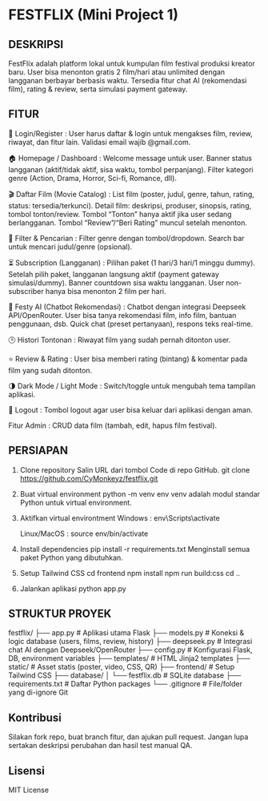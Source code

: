 # FESTFLIX (Mini Project 1)

## DESKRIPSI
FestFlix adalah platform lokal untuk kumpulan film festival produksi kreator baru. User bisa menonton gratis 2 film/hari atau unlimited dengan langganan berbayar berbasis waktu. Tersedia fitur chat AI (rekomendasi film), rating & review, serta simulasi payment gateway.

## FITUR
🔑 Login/Register : 
User harus daftar & login untuk mengakses film, review, riwayat, dan fitur lain.
Validasi email wajib @gmail.com.

🏠 Homepage / Dashboard : 
Welcome message untuk user.
Banner status langganan (aktif/tidak aktif, sisa waktu, tombol perpanjang).
Filter kategori genre (Action, Drama, Horror, Sci-fi, Romance, dll).

🎬 Daftar Film (Movie Catalog) : 
List film (poster, judul, genre, tahun, rating, status: tersedia/terkunci).
Detail film: deskripsi, produser, sinopsis, rating, tombol tonton/review.
Tombol “Tonton” hanya aktif jika user sedang berlangganan.
Tombol “Review”/“Beri Rating” muncul setelah menonton.

🔎 Filter & Pencarian : 
Filter genre dengan tombol/dropdown.
Search bar untuk mencari judul/genre (opsional).

⏳ Subscription (Langganan) : 
Pilihan paket (1 hari/3 hari/1 minggu dummy).
Setelah pilih paket, langganan langsung aktif (payment gateway simulasi/dummy).
Banner countdown sisa waktu langganan.
User non-subscriber hanya bisa menonton 2 film per hari.

🤖 Festy AI (Chatbot Rekomendasi) : 
Chatbot dengan integrasi Deepseek API/OpenRouter.
User bisa tanya rekomendasi film, info film, bantuan penggunaan, dsb.
Quick chat (preset pertanyaan), respons teks real-time.

🕒 Histori Tontonan : 
Riwayat film yang sudah pernah ditonton user.

⭐ Review & Rating : 
User bisa memberi rating (bintang) & komentar pada film yang sudah ditonton.

🌗 Dark Mode / Light Mode : 
Switch/toggle untuk mengubah tema tampilan aplikasi.

🚪 Logout : 
Tombol logout agar user bisa keluar dari aplikasi dengan aman.

Fitur Admin : CRUD data film (tambah, edit, hapus film festival).

## PERSIAPAN
1. Clone repository
   Salin URL dari tombol Code di repo GitHub.
   git clone https://github.com/CyMonkeyz/festflix.git

2. Buat virtual environment
   python -m venv env
   venv adalah modul standar Python untuk virtual environment.

3. Aktifkan virtual environtment
   Windows :
   env\Scripts\activate

   Linux/MacOS :
   source env/bin/activate

4. Install dependencies
   pip install -r requirements.txt
   Menginstall semua paket Python yang dibutuhkan.

5. Setup Tailwind CSS
   cd frontend
   npm install
   npm run build:css
   cd ..

6. Jalankan aplikasi
   python app.py

## STRUKTUR PROYEK
festflix/
├── app.py              # Aplikasi utama Flask
├── models.py           # Koneksi & logic database (users, films, review, history)
├── deepseek.py         # Integrasi chat AI dengan Deepseek/OpenRouter
├── config.py           # Konfigurasi Flask, DB, environment variables
├── templates/          # HTML Jinja2 templates
├── static/             # Asset statis (poster, video, CSS, QR)
├── frontend/           # Setup Tailwind CSS
├── database/
│   └── festflix.db     # SQLite database
├── requirements.txt    # Daftar Python packages
└── .gitignore          # File/folder yang di-ignore Git

## Kontribusi
Silakan fork repo, buat branch fitur, dan ajukan pull request.
Jangan lupa sertakan deskripsi perubahan dan hasil test manual QA.

## Lisensi
MIT License
